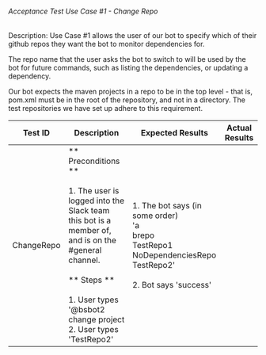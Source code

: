 ###### Acceptance Test Use Case #1 - Change Repo

Description: Use Case #1 allows the user of our bot to specify which of their github repos they want the bot to monitor dependencies for.

The repo name that the user asks the bot to switch to will be used by the bot for future commands, such as listing the dependencies, or updating a dependency.

Our bot expects the maven projects in a repo to be in the top level - that is, pom.xml must be in the root of the repository, and not in a directory. The test repositories we have set up adhere to this requirement.

| Test ID | Description | Expected Results | Actual Results
| -------- | --------------- | ------------ | --------------
| ChangeRepo | ** Preconditions ** <br> <br>  1. The user is logged into the Slack team this bot is a member of, and is on the #general channel. <br> <br> ** Steps ** <br> <br> 1. User types '@bsbot2 change project 2. User types 'TestRepo2' | 1. The bot says (in some order) <br> 'a <br> brepo <br> TestRepo1 <br> NoDependenciesRepo <br> TestRepo2' <br> <br> 2. Bot says 'success' |
